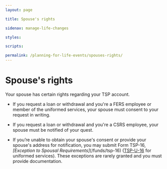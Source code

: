 ```yaml
---
layout: page

title: Spouse's rights

sidenav: manage-life-changes

styles:

scripts:

permalink: /planning-for-life-events/spouses-rights/
---
```


# Spouse's rights

Your spouse has certain rights regarding your TSP account.

- If you request a loan or withdrawal and you're a FERS employee or member of the uniformed services, your spouse must consent to your request in writing.
- If you request a loan or withdrawal and you're a CSRS employee, your spouse must be notified of your quest.

- If you’re unable to obtain your spouse's consent or provide your spouse's address for notification, you may submit Form TSP-16, *[Exception to Spousal Requirements]*(/funds/tsp-16) ([TSP-U-16](/funds/tsp-u-16.pdf) for uniformed services). These exceptions are rarely granted and you must provide documentation.

<!-- CONTENT END -->
